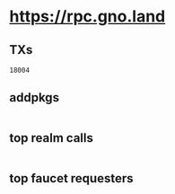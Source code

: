 # https://rpc.gno.land

## TXs
```
18004
```

## addpkgs
```
```

## top realm calls
```
```

## top faucet requesters
```
```

